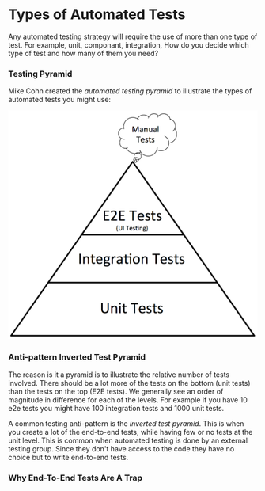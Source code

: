 # Types of Automated Tests

Any automated testing strategy will require the use of more than one type of test. For example, unit, componant, integration, How do you decide which type of test and how many of them you need? 

### Testing Pyramid
Mike Cohn created the <em>automated testing pyramid</em> to illustrate the types of automated tests you might use:

![Testing Pyramid](media/testing-pyramid.jpg)

### Anti-pattern Inverted Test Pyramid
The reason is it a pyramid is to illustrate the relative number of tests involved. There should be a lot more of the tests on the bottom (unit tests) than the tests on the top (E2E tests). We generally see an order of magnitude in difference for each of the levels. For example if you have 10 e2e tests you might have 100 integration tests and 1000 unit tests.

A common testing anti-pattern is the <em>inverted test pyramid</em>. This is when you create a lot of the end-to-end tests, while having few or no tests at the unit level.
This is common when automated testing is done by an external testing group. Since they don't have access to the code they have no choice but to write end-to-end tests.

### Why End-To-End Tests Are A Trap
